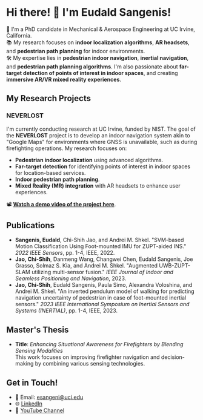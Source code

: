 # Hi there! 👋 I'm Eudald Sangenis!

🔬 I'm a PhD candidate in Mechanical & Aerospace Engineering at UC Irvine, California.  
📚 My research focuses on **indoor localization algorithms**, **AR headsets**, and **pedestrian path planning** for indoor environments.  
🛠 My expertise lies in **pedestrian indoor navigation**, **inertial navigation**, and **pedestrian path planning algorithms**. I'm also passionate about **far-target detection of points of interest in indoor spaces**, and creating **immersive AR/VR mixed reality experiences**.

## My Research Projects

### **NEVERLOST**
I'm currently conducting research at UC Irvine, funded by NIST. The goal of the **NEVERLOST** project is to develop an indoor navigation system akin to "Google Maps" for environments where GNSS is unavailable, such as during firefighting operations. My research focuses on:
- **Pedestrian indoor localization** using advanced algorithms.
- **Far-target detection** for identifying points of interest in indoor spaces for location-based services.
- **Indoor pedestrian path planning**.
- **Mixed Reality (MR) integration** with AR headsets to enhance user experiences.

📽️ [**Watch a demo video of the project here**](https://youtu.be/K1rpk-_WLYg?si=BvgWRj3xu7XpNwHG).

## Publications

- **Sangenis, Eudald**, Chi-Shih Jao, and Andrei M. Shkel. "SVM-based Motion Classification Using Foot-mounted IMU for ZUPT-aided INS." *2022 IEEE Sensors*, pp. 1-4, IEEE, 2022.
- **Jao, Chi-Shih**, Danmeng Wang, Changwei Chen, Eudald Sangenis, Joe Grasso, Solmaz S. Kia, and Andrei M. Shkel. "Augmented UWB-ZUPT-SLAM utilizing multi-sensor fusion." *IEEE Journal of Indoor and Seamless Positioning and Navigation*, 2023.
- **Jao, Chi-Shih**, Eudald Sangenis, Paula Simo, Alexandra Voloshina, and Andrei M. Shkel. "An inverted pendulum model of walking for predicting navigation uncertainty of pedestrian in case of foot-mounted inertial sensors." *2023 IEEE International Symposium on Inertial Sensors and Systems (INERTIAL)*, pp. 1-4, IEEE, 2023.

## Master's Thesis

- **Title**: *Enhancing Situational Awareness for Firefighters by Blending Sensing Modalities*  
  This work focuses on improving firefighter navigation and decision-making by combining various sensing technologies.

## Get in Touch!

- 📧 Email: [esangeni@uci.edu](mailto:esangeni@uci.edu)
- 🌐 [LinkedIn](https://www.linkedin.com/in/eudald-sangenis-6086311a2/)
- 🎥 [YouTube Channel](https://www.youtube.com/@EudaldSangenisRafart)
